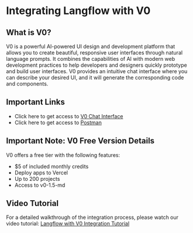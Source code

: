 # Integrating Langflow with V0

## What is V0?

V0 is a powerful AI-powered UI design and development platform that allows you to create beautiful, responsive user interfaces through natural language prompts. It combines the capabilities of AI with modern web development practices to help developers and designers quickly prototype and build user interfaces. V0 provides an intuitive chat interface where you can describe your desired UI, and it will generate the corresponding code and components.

## Important Links

- Click here to get access to [V0 Chat Interface](https://v0.dev/chat)
- Click here to get access to [Postman](https://www.postman.com/)

## Important Note: V0 Free Version Details

V0 offers a free tier with the following features:

- $5 of included monthly credits
- Deploy apps to Vercel
- Up to 200 projects
- Access to v0-1.5-md

## Video Tutorial

For a detailed walkthrough of the integration process, please watch our video tutorial:
[Langflow with V0 Integration Tutorial](https://pragyaallc-my.sharepoint.com/:v:/g/personal/sachin_parmar_legalgraph_ai/EVKpptcuczFErKLG12SHpMkB2lA2IN8SoS3HW-oFaAvL0w?e=Dt6vQB&nav=eyJyZWZlcnJhbEluZm8iOnsicmVmZXJyYWxBcHAiOiJTdHJlYW1XZWJBcHAiLCJyZWZlcnJhbFZpZXciOiJTaGFyZURpYWxvZy1MaW5rIiwicmVmZXJyYWxBcHBQbGF0Zm9ybSI6IldlYiIsInJlZmVycmFsTW9kZSI6InZpZXcifX0%3D)


